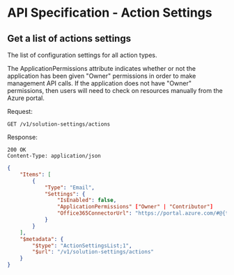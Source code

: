 API Specification - Action Settings
======================================

## Get a list of actions settings

The list of configuration settings for all action types.

The ApplicationPermissions attribute indicates whether or not the application has
been given "Owner" permissions in order to make management API calls. If the application
does not have "Owner" permissions, then users will need to check on resources manually from
the Azure portal.

Request:
```
GET /v1/solution-settings/actions
```

Response:
```
200 OK
Content-Type: application/json
```
```json
{
    "Items": [
        {
            "Type": "Email",
            "Settings": {
                "IsEnabled": false,
                "ApplicationPermissions" ["Owner" | "Contributor"]
                "Office365ConnectorUrl": "https://portal.azure.com/#@{tenant}/resource/subscriptions/{subscription}/resourceGroups/{resource-group}/providers/Microsoft.Web/connections/office365-connector/edit"
            }
        }
    ],
    "$metadata": {
        "$type": "ActionSettingsList;1",
        "$url": "/v1/solution-settings/actions"
    }
}
```